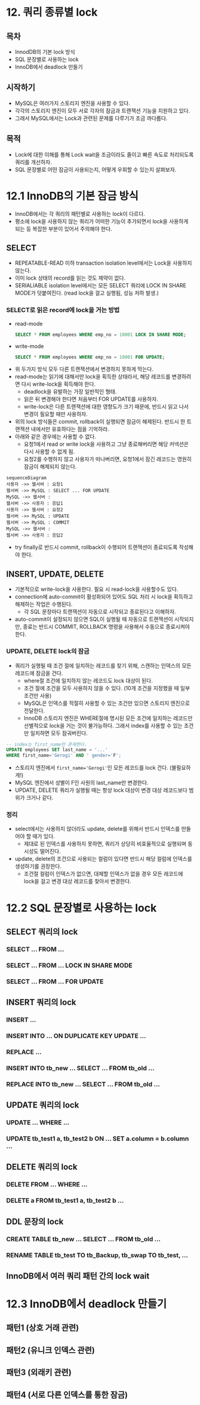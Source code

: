 # 12. 쿼리 종류별 lock
## 목차
* InnodDB의 기본 lock 방식
* SQL 문장별로 사용하는 lock
* InnoDB에서 deadlock 만들기

## 시작하기
* MySQL은 여러가지 스토리지 엔진을 사용할 수 있다.
* 각각의 스토리지 엔진이 모두 서로 각자의 잠금과 트랜잭션 기능을 지원하고 있다.
* 그래서 MySQL에서는 Lock과 관련된 문제를 다루기가 조금 까다롭다.

## 목적
* Lock에 대한 이해를 통해 Lock wait을 조금이라도 줄이고 빠른 속도로 처리되도록 쿼리를 개선하자.
* SQL 문장별로 어떤 잠금이 사용되는지, 어떻게 우회할 수 있는지 살펴보자.

# 12.1 InnoDB의 기본 잠금 방식
* InnoDB에서는 각 쿼리의 패턴별로 사용하는 lock이 다르다.
* 평소에 lock을 사용하지 않는 쿼리가 어떠한 기능이 추가되면서 lock을 사용하게 되는 등 복잡한 부분이 있어서 주의해야 한다.

## SELECT
* REPEATABLE-READ 이하 transaction isolation level에서는 Lock을 사용하지 않는다.
* 이미 lock 상태의 record를 읽는 것도 제약이 없다.
* SERIALIABLE isolation level에서는 모든 SELECT 쿼리에 LOCK IN SHARE MODE가 덧붙여진다. (read lock을 걸고 실행됨, 성능 저하 발생.)

### SELECT로 읽은 record에 lock을 거는 방법
* read-mode
	```sql
	SELECT * FROM employees WHERE emp_no = 10001 LOCK IN SHARE MODE;
	```
* write-mode
	```sql
	SELECT * FROM employees WHERE emp_no = 10001 FOR UPDATE;
	```

- 위 두가지 방식 모두 다른 트랜잭션에서 변경하지 못하게 막는다.
- read-mode는 읽기에 대해서만 lock을 획득한 상태라서, 해당 레코드를 변경하려면 다시 write-lock을 획득해야 한다.
	- deadlock을 유발하는 가장 일반적인 형태.
	- 읽은 뒤 변경해야 한다면 처음부터 FOR UPDATE를 사용하자.
	- write-lock은 다른 트랜잭션에 대한 영향도가 크기 때문에, 반드시 읽고 나서 변경이 필요할 때만 사용하자.
- 위의 lock 방식들은 commit, rollback이 실행되면 잠금이 해제된다. 반드시 한 트랜잭션 내에서만 유효하다는 점을 기억하라.
- 아래와 같은 경우에는 사용할 수 없다.
	- 요청1에서 read or write lock을 사용하고 그냥 종료해버리면 해당 커넥션은 다시 사용할 수 없게 됨.
	- 요청2를 수행하지 않고 사용자가 떠나버리면, 요청1에서 잠긴 레코드는 영원히 잠금이 해제되지 않는다.
```mermaid
sequenceDiagram
사용자 ->> 웹서버 : 요청1
웹서버 ->> MySQL : SELECT ... FOR UPDATE
MySQL ->> 웹서버 : 
웹서버 ->> 사용자 : 응답1
사용자 ->> 웹서버 : 요청2
웹서버 ->> MySQL : UPDATE
웹서버 ->> MySQL : COMMIT
MySQL ->> 웹서버 : 
웹서버 ->> 사용자 : 응답2
```
* try finally로 반드시 commit, rollback이 수행되어 트랜잭션이 종료되도록 작성해야 한다.

## INSERT, UPDATE, DELETE

* 기본적으로 write-lock을 사용한다. 필요 시 read-lock을 사용할수도 있다.
* connection에 auto-commit이 활성화되어 있어도 SQL 처리 시 lock을 획득하고 해제하는 작업은 수행된다.
	* 각 SQL 문장마다 트랜잭션이 자동으로 시작되고 종료된다고 이해하자.
* auto-commit이 설정되지 않으면 SQL이 실행될 때 자동으로 트랜잭션이 시작되지만, 종료는 반드시 COMMIT, ROLLBACK 명령을 사용해서 수동으로 종료시켜야 한다.

### UPDATE, DELETE lock의 잠금
* 쿼리가 실행될 때 조건 절에 일치하는 레코드를 찾기 위해, 스캔하는 인덱스의 모든 레코드에 잠금을 건다.
	* where절 조건에 일치하지 않는 레코드도 lock 대상이 된다.
	* 조건 절에 조건을 모두 사용하지 않을 수 있다. (10개 조건을 지정했을 때 일부 조건만 사용)
	* MySQL은 인덱스를 적절히 사용할 수 있는 조건만 있으면 스토리지 엔진으로 전달한다.
	* InnoDB 스토리지 엔진은 WHERE절에 명시된 모든 조건에 일치하는 레코드만 선별적으로 lock을 거는 것이 불가능하다. 그래서 index를 사용할 수 있는 조건만 일치하면 모두 잠궈버린다.

```sql
-- index는 first_name만 존재한다.
UPDATE employees SET last_name = '...'
WHERE first_name='Gerogi' AND ' gender='F';
```
- 스토리지 엔진에서 `first_name='Gerogi'`인 모든 레코드를 lock 건다. (불필요하게!)
- MySQL 엔진에서 성별이 F인 사원의 last_name만 변경한다.
- UPDATE, DELETE 쿼리가 실행될 때는 항상 lock 대상이 변경 대상 레코드보다 범위가 크거나 같다.

### 정리
- select에서는 사용하지 않더라도 update, delete를 위해서 반드시 인덱스를 만들어야 할 때가 있다.
	- 제대로 된 인덱스를 사용하지 못하면, 쿼리가 상당히 비효율적으로 실행되며 동시성도 떨어진다.
- update, delete의 조건으로 사용되는 컬럼이 있다면 반드시 해당 컬럼에 인덱스를 생성하기를 권장한다.
	- 조건절 컬럼이 인덱스가 없으면, 대체할 인덱스가 없을 경우 모든 레코드에 lock을 걸고 변경 대상 레코드를 찾아서 변경한다.

# 12.2 SQL 문장별로 사용하는 lock

## SELECT 쿼리의 lock
### SELECT ... FROM ...
### SELECT ... FROM ... LOCK IN SHARE MODE
### SELECT ... FROM ... FOR UPDATE

## INSERT 쿼리의 lock
### INSERT ...

### INSERT INTO ... ON DUPLICATE KEY UPDATE ...

### REPLACE ...


### INSERT INTO tb_new ... SELECT ... FROM tb_old ...

### REPLACE INTO tb_new ... SELECT ... FROM tb_old ...

## UPDATE 쿼리의 lock

### UPDATE ... WHERE ...

### UPDATE tb_test1 a, tb_test2 b ON ... SET a.column = b.column ...

## DELETE 쿼리의 lock

### DELETE FROM ... WHERE ...
### DELETE a FROM tb_test1 a, tb_test2 b ...

## DDL 문장의 lock
### CREATE TABLE tb_new ... SELECT ... FROM tb_old ...

### RENAME TABLE tb_test TO tb_Backup, tb_swap TO tb_test, ...


## InnoDB에서 여러 쿼리 패턴 간의 lock wait


# 12.3 InnoDB에서 deadlock 만들기

## 패턴1 (상호 거래 관련)

## 패턴2 (유니크 인덱스 관련)

## 패턴3 (외래키 관련)

## 패턴4 (서로 다른 인덱스를 통한 잠금)


<!--stackedit_data:
eyJoaXN0b3J5IjpbLTE5NDY4MDY0NSwxMzI3MzUxMTM3LDE3Mz
Q5MjI0MzVdfQ==
-->